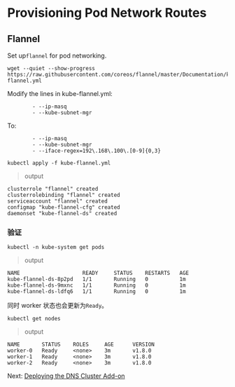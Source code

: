 # Provisioning Pod Network Routes

## Flannel

Set up`flannel` for pod networking.

```
wget --quiet --show-progress https://raw.githubusercontent.com/coreos/flannel/master/Documentation/kube-flannel.yml
```

Modify the lines in kube-flannel.yml:

```
        - --ip-masq
        - --kube-subnet-mgr
```

To:

```
        - --ip-masq
        - --kube-subnet-mgr
        - --iface-regex=192\.168\.100\.[0-9]{0,3}
```

```
kubectl apply -f kube-flannel.yml
```

> output

```
clusterrole "flannel" created
clusterrolebinding "flannel" created
serviceaccount "flannel" created
configmap "kube-flannel-cfg" created
daemonset "kube-flannel-ds" created
```

### 验证
```
kubectl -n kube-system get pods
```

> output

```
NAME                    READY     STATUS    RESTARTS   AGE
kube-flannel-ds-8p2pd   1/1       Running   0          1m
kube-flannel-ds-9mxnc   1/1       Running   0          1m
kube-flannel-ds-ldfq6   1/1       Running   0          1m
```

同时 worker 状态也会更新为`Ready`。

```
kubectl get nodes
```

> output

```
NAME       STATUS    ROLES     AGE      VERSION
worker-0   Ready     <none>    3m       v1.8.0
worker-1   Ready     <none>    3m       v1.8.0
worker-2   Ready     <none>    3m       v1.8.0
```

Next: [Deploying the DNS Cluster Add-on](12-dns-addon.md)
